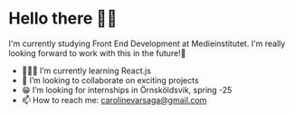 # Hello there 🤩👋
I'm currently studying Front End Development at Medieinstitutet. I'm really looking forward to work with this in the future!👏 

- 👩🏻‍💻 I’m currently learning React.js
- 👯 I’m looking to collaborate on exciting projects
- 😁 I’m looking for internships in Örnsköldsvik, spring -25
- 📫 How to reach me: carolinevarsaga@gmail.com
